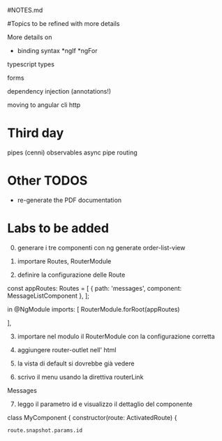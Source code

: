 #NOTES.md

#Topics to be refined with more details

More details on 
* binding syntax
*ngIf
*ngFor

typescript types

forms

dependency injection (annotations!)

moving to angular cli
http

# Third day
pipes (cenni)
observables
async pipe
routing


# Other TODOS
* re-generate the PDF documentation



# Labs to be added
0) generare i tre componenti con ng generate order-list-view

1) importare Routes, RouterModule

2) definire la configurazione delle Route

const appRoutes: Routes = [
  { 
      path: 'messages', 
      component: MessageListComponent 
  },
];

in @NgModule
imports: [
    RouterModule.forRoot(appRoutes)
    
  ],


3) importare nel modulo il RouterModule con la configurazione corretta

4) aggiungere router-outlet nell' html

5) la vista di default si dovrebbe già vedere

6) scrivo il menu usando la direttiva routerLink 

<a routerLink="/messages" routerLinkActive="active">Messages</a>

7) leggo il parametro id e visualizzo il dettaglio del componente

class MyComponent {
  constructor(route: ActivatedRoute) {

    route.snapshot.params.id

